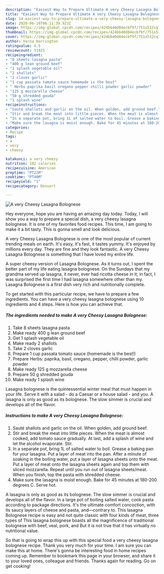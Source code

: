 ```yaml
---
description: "Easiest Way to Prepare Ultimate A very Cheesy Lasagna Bolognese"
title: "Easiest Way to Prepare Ultimate A very Cheesy Lasagna Bolognese"
slug: 14-easiest-way-to-prepare-ultimate-a-very-cheesy-lasagna-bolognese
date: 2020-06-16T06:11:39.923Z
image: https://img-global.cpcdn.com/recipes/424bb40d84ecbf9f/751x532cq70/a-very-cheesy-lasagna-bolognese-recipe-main-photo.jpg
thumbnail: https://img-global.cpcdn.com/recipes/424bb40d84ecbf9f/751x532cq70/a-very-cheesy-lasagna-bolognese-recipe-main-photo.jpg
cover: https://img-global.cpcdn.com/recipes/424bb40d84ecbf9f/751x532cq70/a-very-cheesy-lasagna-bolognese-recipe-main-photo.jpg
author: Verna Harrington
ratingvalue: 4.5
reviewcount: 31025
recipeingredient:
- "8 sheets lasagna pasta"
- "400 g lean ground beef"
- "1 splash vegetable oil"
- "2 shallots"
- "2 cloves garlic"
- "1 cup passata tomato sauce homemade is the best"
- " Herbs paprika basil oregano pepper chilli powder garlic powder"
- "125 g mozzarella cheese"
- "50 g shredded gouda"
- "1 splash wine"
recipeinstructions:
- "Sauté shallots and garlic on the oil. When golden, add ground beef."
- "Stir and break the meat into little pieces. When the meat is almost cooked, add tomato sauce gradually. At last, add a splash of wine and let the alcohol evaporate. Stir."
- "In a separate pot, bring 1L of salted water to boil. Grease a baking pan for your lasagna. Put a layer of meat into the pan. After a minute of soaking in the boiling water, put a layer of lasagna sheets onto the meat. Put a layer of meat onto the lasagna sheets again and top them with sliced mozzarella. Repeat until you run out of lasagna sheets/meat. When you finish, top the pasta with shredded cheese."
- "Make sure the lasagna is moist enough. Bake for 45 minutes at 180-200 degrees C. Serve hot."
categories:
- Recipe
tags:
- a
- very
- cheesy

katakunci: a very cheesy 
nutrition: 182 calories
recipecuisine: American
preptime: "PT22M"
cooktime: "PT40M"
recipeyield: "1"
recipecategory: Dessert

---
```



![A very Cheesy Lasagna Bolognese](https://img-global.cpcdn.com/recipes/424bb40d84ecbf9f/751x532cq70/a-very-cheesy-lasagna-bolognese-recipe-main-photo.jpg)

Hey everyone, hope you are having an amazing day today. Today, I will show you a way to prepare a special dish, a very cheesy lasagna bolognese. It is one of my favorites food recipes. This time, I am going to make it a bit tasty. This is gonna smell and look delicious.

A very Cheesy Lasagna Bolognese is one of the most popular of current trending meals on earth. It's easy, it's fast, it tastes yummy. It's enjoyed by millions every day. They are fine and they look fantastic. A very Cheesy Lasagna Bolognese is something that I have loved my entire life.

A super cheesy version of Lasagna Bolognese. As it turns out, I spent the better part of my life eating lasagna bolognese. On the Sundays that my grandma served up lasagna, it never, ever had ricotta cheese in it; in fact, I was surprised the first time I had lasagna somewhere other than my. Lasagna Bolognese is a first dish very rich and nutritionally complete.


To get started with this particular recipe, we have to prepare a few ingredients. You can have a very cheesy lasagna bolognese using 10 ingredients and 4 steps. Here is how you can achieve that.

<!--inarticleads1-->

##### The ingredients needed to make A very Cheesy Lasagna Bolognese:

1. Take 8 sheets lasagna pasta
1. Make ready 400 g lean ground beef
1. Get 1 splash vegetable oil
1. Make ready 2 shallots
1. Take 2 cloves garlic
1. Prepare 1 cup passata tomato sauce (homemade is the best!)
1. Prepare  Herbs: paprika, basil, oregano, pepper, chilli powder, garlic powder
1. Make ready 125 g mozzarella cheese
1. Prepare 50 g shredded gouda
1. Make ready 1 splash wine


Lasagna bolognese is the quintessential winter meal that must happen in your life. Serve it with a salad - do a Caesar or a house salad - and you. A lasagna is only as good as its bolognese. The slow simmer is crucial and develops all of the flavor. 

<!--inarticleads2-->

##### Instructions to make A very Cheesy Lasagna Bolognese:

1. Sauté shallots and garlic on the oil. When golden, add ground beef.
1. Stir and break the meat into little pieces. When the meat is almost cooked, add tomato sauce gradually. At last, add a splash of wine and let the alcohol evaporate. Stir.
1. In a separate pot, bring 1L of salted water to boil. Grease a baking pan for your lasagna. Put a layer of meat into the pan. After a minute of soaking in the boiling water, put a layer of lasagna sheets onto the meat. Put a layer of meat onto the lasagna sheets again and top them with sliced mozzarella. Repeat until you run out of lasagna sheets/meat. When you finish, top the pasta with shredded cheese.
1. Make sure the lasagna is moist enough. Bake for 45 minutes at 180-200 degrees C. Serve hot.


A lasagna is only as good as its bolognese. The slow simmer is crucial and develops all of the flavor. In a large pot of boiling salted water, cook pasta according to package directions. It&#39;s the ultimate comfort concoction, with its saucy layers of cheese and pasta, and—contrary to. This lasagna Bolognese recipe is easy and not quite classic with four kinds of meat, three types of This lasagna bolognese boasts all the magnificence of traditional bolognese with beef, veal, pork, and But it is not true that it has virtually no nutritional value. 

So that is going to wrap this up with this special food a very cheesy lasagna bolognese recipe. Thank you very much for your time. I am sure you can make this at home. There's gonna be interesting food in home recipes coming up. Remember to bookmark this page in your browser, and share it to your loved ones, colleague and friends. Thanks again for reading. Go on get cooking!
